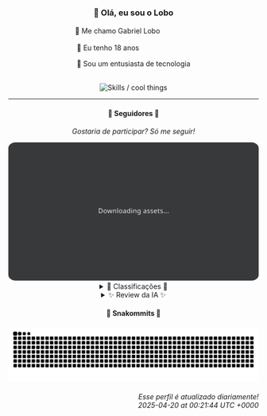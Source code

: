 <div align="center">
  <h3>👋 Olá, eu sou o Lobo</h3>
  
  <p>🐺 Me chamo Gabriel Loboㅤㅤㅤㅤㅤ</p>
  <p>🧔 Eu tenho 18 anosㅤㅤㅤㅤㅤㅤㅤㅤ</p>
  <p>🧠 Sou um entusiasta de tecnologia</p>

  <br/>

  <img width="600" alt="Skills / cool things" src="https://skills-icons.vercel.app/api/icons?i=python,md,html,css,js,github,git,vscode,linux,node,ts,sass,react,vite,vercel,lottie,ionic,capacitor,zustand,framer,firebase,arduino,godot,tailwind,shadcnui,lucide,zorinos,pnpm,reactnative&perline=14" />
</div>

<hr />

<div align="center">
    <h4>👤 Seguidores 👤</h4>
    <p><i>Gostaria de participar? Só me seguir!</i></p>
    <img width="600" src=".github/assets/cards/top3.svg" alt="Top 3 followers contributors (monthly)" />
    <details>
    <summary>🏅 Classificações 🏅</summary>
    <br/>
    <table>
        <thead>
            <tr align="center">
                <th>Posição</th>
                <th>Seguidor</th>
                <th>Contribuições</th>
            </tr>
        </thead>
        <tbody>
            <tr align="center">
                <td>1°</td>
                <td><a href="https://github.com/EvertonMJunior">Everton Marcelino Jr.</a></td>
                <td>156 ctr.</td>
            </tr>
            <tr align="center">
                <td>2°</td>
                <td><a href="https://github.com/danko-nobre">Danilo Nobre</a></td>
                <td>68 ctr.</td>
            </tr>
            <tr align="center">
                <td>3°</td>
                <td><a href="https://github.com/wTechnoo">Cézar</a></td>
                <td>67 ctr.</td>
            </tr>
            <tr align="center">
                <td>4°</td>
                <td><a href="https://github.com/LestterX">LestterX</a></td>
                <td>64 ctr.</td>
            </tr>
            <tr align="center">
                <td>5°</td>
                <td><a href="https://github.com/gustavosett">Gustavo Carvalho</a></td>
                <td>63 ctr.</td>
            </tr>
            <tr align="center">
                <td>6°</td>
                <td><a href="https://github.com/felipegueller">Felipe Gueller</a></td>
                <td>57 ctr.</td>
            </tr>
            <tr align="center">
                <td>7°</td>
                <td><a href="https://github.com/RafaZeero">Rafael Lima de Morais</a></td>
                <td>34 ctr.</td>
            </tr>
            <tr align="center">
                <td>8°</td>
                <td><a href="https://github.com/jeanfbrito">Jean Brito</a></td>
                <td>20 ctr.</td>
            </tr>
            <tr align="center">
                <td>9°</td>
                <td><a href="https://github.com/brunoferreiraff">brunoferreiraff</a></td>
                <td>17 ctr.</td>
            </tr>
            <tr align="center">
                <td>10°</td>
                <td><a href="https://github.com/filipedeschamps">Filipe Deschamps</a></td>
                <td>14 ctr.</td>
            </tr>
        </tbody>
    </table>
    </details>
    <details>
    <summary>✨ Review da IA ✨</summary>
    <br/>
    <div align="justify"><p><b>Everton Marcelino Jr.</b>, com 156 contribuições, você está liderando, mas será que todas essas contribuições foram realmente úteis? Ou você só está floodando o TypeORM com correções de ponto e vírgula? E esse seu repositório pessoal, "EvertonMJunior/EvertonMJunior", que impressionantes zero estrelas. Talvez seja hora de aceitar que nem todo mundo precisa de um repositório com o seu nome.</p>
<p><b>Danilo Nobre</b>, suas 68 contribuições são como confetes em uma festa de unicórnios. Um pouco aqui, um pouco ali, mas no final, quem se importa? Ah, e parabéns por contribuir para um fork de um addon de Blender.  A original tem 52 estrelas, a sua... bem, pelo menos você tentou, não é mesmo?</p>
<p><b>Cézar</b>, com 67 contribuições, você está quase lá! Mas, espere, sem atividade recente em nenhum repositório? Sério? Parece que alguém está apenas marcando presença sem realmente contribuir. Espero que você não esteja apenas esperando o bolo ficar pronto para pegar um pedaço.</p>
<p><b>LestterX</b>, 64 contribuições, ok, mas "app-entregas-v1" que some com os dados após algumas horas? Isso não é uma aplicação, é um Tamagotchi digital. E esse "btc-finder"...  sério, em 2025? Se você encontrar algum, por favor, nos avise. Todos nós estamos precisando.</p>
<p><b>Gustavo Carvalho</b>, 63 contribuições, parabéns por contribuir para projetos OpenTelemetry. Mas vamos ser honestos, quem realmente entende o que você está fazendo ali? Parece mais um labirinto de métricas e traces do que código de verdade. E Grafana Tempo? Espero que você esteja realmente rastreando algo útil, e não apenas o tempo que você gasta tentando entender o OpenTelemetry.</p>
<p><b>Felipe Gueller</b>, com 57 contribuições, você está quase no meio do ranking. Seu repositório de "componentes-html-diversos" com zero estrelas é um verdadeiro tesouro escondido. E o curso de HTML, CSS e Javascript da Origamid? Espero que você esteja aprendendo algo útil, porque até agora, parece que você está apenas reinventando a roda com componentes HTML "legais".</p>
<p><b>Rafael Lima de Morais</b>, 34 contribuições. "Ragna clicker"? Sério? Você está usando seu tempo para criar um jogo de clicker? E ainda por cima com 3 estrelas? Imagino que a competição no mundo dos jogos de clicker deve ser acirrada. Ah, e esse kickstart.nvim fork... porque reinventar a roda quando você pode simplesmente copiar e colar?</p>
<p><b>Jean Brito</b>, 20 contribuições. Rocket.Chat é um projeto interessante, mas suas outras contribuições... "detect-browsers"? Isso ainda é relevante em 2025? E um Dockerfile para instalar um servidor de jogos? Espero que você esteja jogando algo divertido, porque suas contribuições não parecem ser muito empolgantes.</p>
<p><b>brunoferreiraff</b>, com 17 contribuições, você está quase lá embaixo. Um app de clima responsivo? Que original! E um boilerplate SaaS com NestJS que você forkou? Espero que você esteja realmente construindo algo em cima dele, e não apenas colecionando projetos no GitHub. E esse "projetosJS" com text-to-speech? Imagino que sua criatividade está a mil.</p>
<p><b>Filipe Deschamps</b>, 14 contribuições, quase no fim da lista. "doom-fire-algorithm" é legal, mas já estamos em 2025, não? E o clone do Tabnews? Espero que você esteja adicionando algo de valor, e não apenas copiando o que já existe. Afinal, originalidade é tudo, não é mesmo?</p>
<p><b>CookieUkw</b>, com míseras 11 contribuições, você está praticamente colado no chão. Um chat de simulação para histórias interativas? Que inovador... em 2010. E essa Vex-AI que promete uma IA consciente? Boa sorte com isso. Talvez você devesse focar em projetos um pouco mais... realistas?</p>
</div>
    </details>
</div>

<div align="center">
  <h4>🐍 Snakommits 🐍</h4>
    <picture>
      <source media="(prefers-color-scheme: dark)" srcset="https://raw.githubusercontent.com/Lobooooooo14/Lobooooooo14/snake-output/snake-dark.svg">
      <source media="(prefers-color-scheme: light)" srcset="https://raw.githubusercontent.com/Lobooooooo14/Lobooooooo14/snake-output/snake-light.svg">
      <img alt="github contribution grid snake animation" src="https://raw.githubusercontent.com/Lobooooooo14/Lobooooooo14/snake-output/snake-light.svg">
    </picture>
</div>

<h6 align="right">
  Esse perfil é atualizado diariamente!<br/> <i>2025-04-20 at 00:21:44 UTC +0000</i>
<h6>